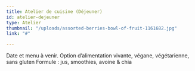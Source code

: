 ```yaml
---
title: Atelier de cuisine (Déjeuner)
id: atelier-dejeuner
type: Atelier
thumbnail: "/uploads/assorted-berries-bowl-of-fruit-1161682.jpg"
link: "#"

---
```

Date et menu à venir. Option d’alimentation vivante, végane, végétarienne, sans gluten Formule : jus, smoothies, avoine & chia